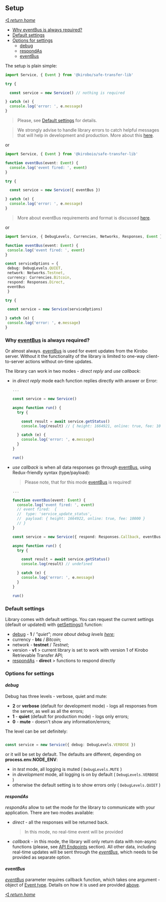 ## Setup
[◅ _return home_](../README.md#Kirobo-Retrievable-Transfer-Library)

- [Why eventBus is always required?](#Why-eventBus-is-always-required)
- [Default settings](#Default-settings)
- [Options for settings](#Options-for-settings)
  - [debug](#_debug_)
  - [respondAs](#_respondAs_)
  - [eventBus](#_eventBus_)


The setup is plain simple:

```TypeScript
import Service, { Event } from '@kirobo/safe-transfer-lib'

try {

  const service = new Service() // nothing is required

} catch (e) {
  console.log('error: ', e.message)
}
 ```
 > Please, see [Default settings](#Default-settings) for details.

 > We strongly advise to handle library errors to catch helpful  messages that will help in development and production. More about this [here](errors.md#Errors-and-handling-them).

 or

```TypeScript
import Service, { Event } from '@kiroboio/safe-transfer-lib'

function eventBus(event: Event) {
  console.log('event fired: ', event)
}

try {

  const service = new Service({ eventBus })

} catch (e) {
  console.log('error: ', e.message)
}
 ```

> More about eventBus requirements and format is discussed [here](event_bus.md).

 or

 ```TypeScript
import Service, { DebugLevels, Currencies, Networks, Responses, Event } from '@kirobo/safe-transfer-lib'

function eventBus(event: Event) {
  console.log('event fired: ', event)
}

const serviceOptions = {
  debug: DebugLevels.QUIET,
  network: Networks.Testnet,
  currency: Currencies.Bitcoin,
  respond: Responses.Direct,
  eventBus
  }

try {

  const service = new Service(serviceOptions)

} catch (e) {
  console.log('error: ', e.message)
}
 ```

### Why [eventBus](event_bus.md) is always required?

Or almost always. [eventBus](event_bus.md) is used for event updates from the Kirobo server. Without it the functionality of the library is limited to one-way client-to-server actions without on-time updates.

The library can work in two modes - _direct reply_ and _use callback_:
- in _direct reply_ mode each function replies directly with answer or Error:

   ```TypeScript
   ...

   const service = new Service()

   async function run() {
     try {

       const result = await service.getStatus()
       console.log(result) // { height: 1664921, online: true, fee: 10000 }

     } catch (e) {
       console.log('error: ', e.message)
     }
   }

   run()
   ```

- _use callback_ is when all data responses go through [eventBus](event_bus.md), using Redux-friendly syntax (type/payload):

  > Please note, that for this mode [eventBus](event_bus.md) is required!

   ```TypeScript
   ...

   function eventBus(event: Event) {
     console.log('event fired: ', event)
     // event fired:  {
     //  type: 'service_update_status',
     //  payload: { height: 1664922, online: true, fee: 10000 }
     // }
   }

   const service = new Service({ respond: Responses.Callback, eventBus })

   async function run() {
     try {

       const result = await service.getStatus()
       console.log(result) // undefined

     } catch (e) {
       console.log('error: ', e.message)
     }
   }

   run()
   ```

### Default settings

Library comes with default settings. You can request the current settings (default or updated) with [getSettings()](#___getSettings()___) function:

 - [debug](#debug) - __1__ / _"quiet"_; _more about debug levels [here](#_Debug_)_;
 - currency - __btc__ / _Bitcoin_;
 - network - __testnet__ / _Testnet_;
 - version - __v1__ > current library is set to work with version 1 of Kirobo Retrievable Transfer API;
 - [respondAs](#respondAs) - __direct__ > functions to respond directly

### Options for settings

  #### _debug_

  Debug has three levels - verbose, quiet and mute:

  - __2__ or __verbose__ (default for development mode) - logs all responses from the server, as well as all the errors;
  - __1__ - __quiet__ (default for production mode) - logs only errors;
  - __0__ - __mute__ - doesn't show any information/errors;

  The level can be set definitely:

  ```TypeScript

  const service = new Service({ debug: DebugLevels.VERBOSE })

  ```

  or it will be set by default. The defaults are different, depending on __process.env.NODE_ENV__:

  - in _test_ mode, all logging is muted ( ```DebugLevels.MUTE``` )
  - in _development_ mode, all logging is on by default  ( ```DebugLevels.VERBOSE``` )
  - otherwise the default setting is to show errors only ( ```DebugLevels.QUIET``` )

  #### _respondAs_

  _respondAs_ allow to set the mode for the library to communicate with your application. There are two modes available:

  - _direct_ - all the responses will be returned back.

    > In this mode, no real-time event will be provided

  - _callback_ - in this mode, the library will only return data with non-async functions (please, see [API Endpoints](endpoints.md#API-Endpoints) section). All other data, including real-time updates will be sent through the [_eventBus_](#_eventBus_), which needs to be provided as separate option.

  #### _eventBus_

  [_eventBus_](#Why-eventBus-is-always-required) parameter requires callback function, which takes one argument - object of [Event type](). Details on how it is used are provided [above](#Why-eventBus-is-always-required).


[◅ _return home_](../README.md#Kirobo-Retrievable-Transfer-Library)